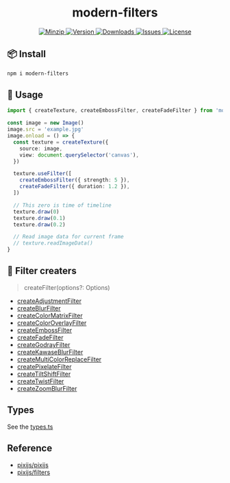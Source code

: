 <h1 align="center">modern-filters</h1>

<p align="center">
  <a href="https://unpkg.com/modern-filters">
    <img src="https://img.shields.io/bundlephobia/minzip/modern-filters" alt="Minzip">
  </a>
  <a href="https://www.npmjs.com/package/modern-filters">
    <img src="https://img.shields.io/npm/v/modern-filters.svg" alt="Version">
  </a>
  <a href="https://www.npmjs.com/package/modern-filters">
    <img src="https://img.shields.io/npm/dm/modern-filters" alt="Downloads">
  </a>
  <a href="https://github.com/qq15725/modern-filters/issues">
    <img src="https://img.shields.io/github/issues/qq15725/modern-filters" alt="Issues">
  </a>
  <a href="https://github.com/qq15725/modern-filters/blob/main/LICENSE">
    <img src="https://img.shields.io/npm/l/modern-filters.svg" alt="License">
  </a>
</p>

## 📦 Install

```sh
npm i modern-filters
```

## 🦄 Usage

```ts
import { createTexture, createEmbossFilter, createFadeFilter } from 'modern-filters'

const image = new Image()
image.src = 'example.jpg'
image.onload = () => {
  const texture = createTexture({
    source: image,
    view: document.querySelector('canvas'),
  })

  texture.useFilter([
    createEmbossFilter({ strength: 5 }),
    createFadeFilter({ duration: 1.2 }),
  ])

  // This zero is time of timeline
  texture.draw(0)
  texture.draw(0.1)
  texture.draw(0.2)

  // Read image data for current frame
  // texture.readImageData()
}
```

## 🚀 Filter creaters

> createFilter(options?: Options)

- [createAdjustmentFilter](src/create-adjustment-filter.ts)
- [createBlurFilter](src/create-blur-filter.ts)
- [createColorMatrixFilter](src/create-color-matrix-filter.ts)
- [createColorOverlayFilter](src/create-color-overlay-filter.ts)
- [createEmbossFilter](src/create-emboss-filter.ts)
- [createFadeFilter](src/create-fade-filter.ts)
- [createGodrayFilter](src/create-godray-filter.ts)
- [createKawaseBlurFilter](src/create-kawase-blur-filter.ts)
- [createMultiColorReplaceFilter](src/create-multi-color-replace-filter.ts)
- [createPixelateFilter](src/create-pixelate-filter.ts)
- [createTiltShiftFilter](src/create-tilt-shift-filter.ts)
- [createTwistFilter](src/create-twist-filter.ts)
- [createZoomBlurFilter](src/create-zoom-blur-filter.ts)

## Types

See the [types.ts](src/types.ts)

## Reference

- [pixijs/pixijs](https://github.com/pixijs/pixijs)
- [pixijs/filters](https://github.com/pixijs/filters)

